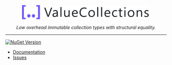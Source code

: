 <p align="center">
  <img src="./docs/images/logo.png" alt="ValueCollections" width="400"/>
</p>

<p align="center">
  <em>Low overhead immutable collection types with structural equality.</em>
</p>

---

[![NuGet Version](https://img.shields.io/nuget/v/Badeend.ValueCollections)](https://www.nuget.org/packages/Badeend.ValueCollections)

- [Documentation](https://badeend.github.io/ValueCollections/)
- [Issues](https://github.com/badeend/ValueCollections/issues)
